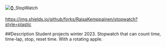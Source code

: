![⌚_StopWatch](https://user-images.githubusercontent.com/56631651/212988189-0b0148ca-4e21-47ba-9bd8-83bacb624f65.png)

https://img.shields.io/github/forks/RaisaKemppainen/stopwatch?style=plastic 

##Description
Student projects winter 2023. Stopwatch that can count time, time-lap, stop, reset time. 
With a rotating apple. 
